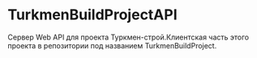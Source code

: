 # TurkmenBuildProjectAPI
Сервер Web API для проекта Туркмен-строй.Клиентская часть этого проекта в репозитории под названием TurkmenBuildProject.
